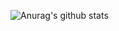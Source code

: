 ![Anurag's github stats](https://github-readme-stats.vercel.app/api?username=pmj6541&show_icons=true&theme=tokyonight)
